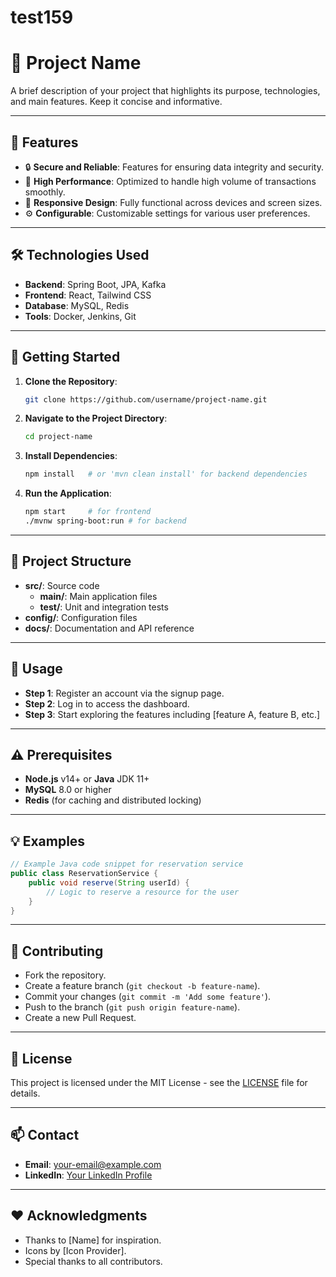 # test159

# 📌 Project Name

A brief description of your project that highlights its purpose, technologies, and main features. Keep it concise and informative.

---

## 🌟 Features

- 🔒 **Secure and Reliable**: Features for ensuring data integrity and security.
- 🚀 **High Performance**: Optimized to handle high volume of transactions smoothly.
- 📱 **Responsive Design**: Fully functional across devices and screen sizes.
- ⚙️ **Configurable**: Customizable settings for various user preferences.

---

## 🛠️ Technologies Used

- **Backend**: Spring Boot, JPA, Kafka
- **Frontend**: React, Tailwind CSS
- **Database**: MySQL, Redis
- **Tools**: Docker, Jenkins, Git

---

## 🚀 Getting Started

1. **Clone the Repository**:
   ```bash
   git clone https://github.com/username/project-name.git
   ```

2. **Navigate to the Project Directory**:
   ```bash
   cd project-name
   ```

3. **Install Dependencies**:
   ```bash
   npm install   # or 'mvn clean install' for backend dependencies
   ```

4. **Run the Application**:
   ```bash
   npm start     # for frontend
   ./mvnw spring-boot:run # for backend
   ```

---

## 📂 Project Structure

- **src/**: Source code
  - **main/**: Main application files
  - **test/**: Unit and integration tests
- **config/**: Configuration files
- **docs/**: Documentation and API reference

---

## 📖 Usage

- **Step 1**: Register an account via the signup page.
- **Step 2**: Log in to access the dashboard.
- **Step 3**: Start exploring the features including [feature A, feature B, etc.]

---

## ⚠️ Prerequisites

- **Node.js** v14+ or **Java** JDK 11+
- **MySQL** 8.0 or higher
- **Redis** (for caching and distributed locking)

---

## 💡 Examples

```java
// Example Java code snippet for reservation service
public class ReservationService {
    public void reserve(String userId) {
        // Logic to reserve a resource for the user
    }
}
```

---

## 🤝 Contributing

- Fork the repository.
- Create a feature branch (`git checkout -b feature-name`).
- Commit your changes (`git commit -m 'Add some feature'`).
- Push to the branch (`git push origin feature-name`).
- Create a new Pull Request.

---

## 📜 License

This project is licensed under the MIT License - see the [LICENSE](LICENSE) file for details.

---

## 📫 Contact

- **Email**: your-email@example.com
- **LinkedIn**: [Your LinkedIn Profile](https://linkedin.com/in/yourusername)

---

## ❤️ Acknowledgments

- Thanks to [Name] for inspiration.
- Icons by [Icon Provider].
- Special thanks to all contributors.

